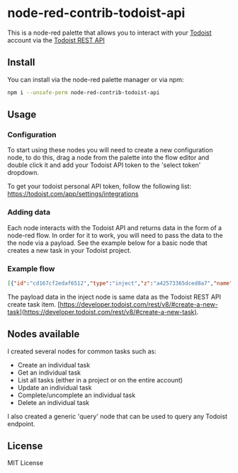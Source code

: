 # node-red-contrib-todoist-api

This is a node-red palette that allows you to interact with your [Todoist](https://todoist.com) account via the [Todoist REST API](https://developer.todoist.com/rest/v1/#overview)

## Install

You can install via the node-red palette manager or via npm:

```bash
npm i --unsafe-perm node-red-contrib-todoist-api
```
## Usage
### Configuration

To start using these nodes you will need to create a new configuration node, to do this, drag a node from the palette into the flow editor and double click it and add your Todoist API token to the 'select token' dropdown.

To get your todoist personal API token, follow the following list: https://todoist.com/app/settings/integrations

### Adding data

Each node interacts with the Todoist API and returns data in the form of a node-red flow. In order for it to work, you will need to pass the data to the the node via a payload. See the example below for a basic node that creates a new task in your Todoist project.

### Example flow

```json
[{"id":"cd167cf2edaf6512","type":"inject","z":"a42573365dced8a7","name":"'Create' Task Data","props":[{"p":"payload"},{"p":"topic","vt":"str"}],"repeat":"","crontab":"","once":false,"onceDelay":0.1,"topic":"","payload":"{\"content\":\"Test Task\",\"project_id\":2184202398,\"priority\":1}","payloadType":"json","x":410,"y":440,"wires":[["57872b84db271bd5"]]},{"id":"57872b84db271bd5","type":"todoist-task-create","z":"a42573365dced8a7","name":"","token":"59a4505979e26f0f","x":610,"y":440,"wires":[["a33919ea4e211f6f"]]},{"id":"a33919ea4e211f6f","type":"debug","z":"a42573365dced8a7","name":"","active":true,"tosidebar":true,"console":false,"tostatus":false,"complete":"false","statusVal":"","statusType":"auto","x":970,"y":680,"wires":[]},{"id":"59a4505979e26f0f","type":"add-token","name":"Todoist"}]
```

The payload data in the inject node is same data as the Todoist REST API create task item. [https://developer.todoist.com/rest/v8/#create-a-new-task](https://developer.todoist.com/rest/v8/#create-a-new-task).
## Nodes available

I created several nodes for common tasks such as:

- Create an individual task
- Get an individual task
- List all tasks (either in a project or on the entire account)
- Update an individual task
- Complete/uncomplete an individual task
- Delete an individual task

I also created a generic 'query' node that can be used to query any Todoist endpoint.
## License

MIT License

